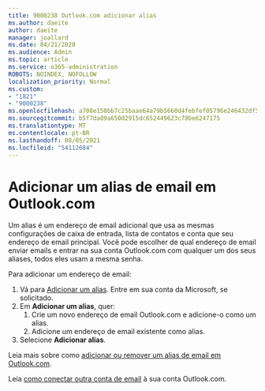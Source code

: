 ```yaml
---
title: 9000238 Outlook.com adicionar alias
ms.author: daeite
author: daeite
manager: joallard
ms.date: 04/21/2020
ms.audience: Admin
ms.topic: article
ms.service: o365-administration
ROBOTS: NOINDEX, NOFOLLOW
localization_priority: Normal
ms.custom:
- "1821"
- "9000238"
ms.openlocfilehash: a708e150bb7c25baae64a79b5660d4febfef05796e246432df57e0ce5cfaa2bd
ms.sourcegitcommit: b5f7da89a650d2915dc652449623c78be6247175
ms.translationtype: MT
ms.contentlocale: pt-BR
ms.lasthandoff: 08/05/2021
ms.locfileid: "54112684"
---
```

# <a name="add-an-email-alias-in-outlookcom"></a>Adicionar um alias de email em Outlook.com

Um alias é um endereço de email adicional que usa as mesmas configurações de caixa de entrada, lista de contatos e conta que seu endereço de email principal. Você pode escolher de qual endereço de email enviar emails e entrar na sua conta Outlook.com com qualquer um dos seus aliases, todos eles usam a mesma senha.

Para adicionar um endereço de email:

1. Vá para [Adicionar um alias](https://go.microsoft.com/fwlink/p/?linkid=864833). Entre em sua conta da Microsoft, se solicitado.
2. Em **Adicionar um alias**, quer:
    1. Crie um novo endereço de email Outlook.com e adicione-o como um alias.
    2. Adicione um endereço de email existente como alias.
3. Selecione **Adicionar alias**.

Leia mais sobre como [adicionar ou remover um alias de email em Outlook.com](https://support.office.com/article/459b1989-356d-40fa-a689-8f285b13f1f2?wt.mc_id=Office_Outlook_com_Alchemy).  

Leia [como conectar outra conta de email](https://support.office.com/article/c5224df4-5885-4e79-91ba-523aa743f0ba?wt.mc_id=Office_Outlook_com_Alchemy) à sua conta Outlook.com.